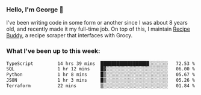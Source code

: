 ### Hello, I'm George 👋

I've been writing code in some form or another since I was about 8 years old, and recently made it my full-time job. On top of this, I maintain [Recipe Buddy](https://github.com/georgegebbett/recipe-buddy), a recipe scraper that interfaces with Grocy.  

<!--
**georgegebbett/georgegebbett** is a ✨ _special_ ✨ repository because its `README.md` (this file) appears on your GitHub profile.

Here are some ideas to get you started:

- 🔭 I’m currently working on ...
- 🌱 I’m currently learning ...
- 👯 I’m looking to collaborate on ...
- 🤔 I’m looking for help with ...
- 💬 Ask me about ...
- 📫 How to reach me: ...
- 😄 Pronouns: ...
- ⚡ Fun fact: ...
-->

### What I've been up to this week:
<!--START_SECTION:waka-->

```txt
TypeScript         14 hrs 39 mins  ██████████████████░░░░░░░   72.53 %
SQL                1 hr 12 mins    █▓░░░░░░░░░░░░░░░░░░░░░░░   06.00 %
Python             1 hr 8 mins     █▒░░░░░░░░░░░░░░░░░░░░░░░   05.67 %
JSON               1 hr 3 mins     █▒░░░░░░░░░░░░░░░░░░░░░░░   05.26 %
Terraform          22 mins         ▒░░░░░░░░░░░░░░░░░░░░░░░░   01.84 %
```

<!--END_SECTION:waka-->
